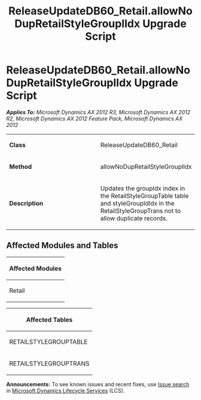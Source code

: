 ﻿---
title: ReleaseUpdateDB60_Retail.allowNoDupRetailStyleGrouplIdx Upgrade Script
TOCTitle: ReleaseUpdateDB60_Retail.allowNoDupRetailStyleGrouplIdx Upgrade Script
ms:assetid: c76877fd-fbdc-ef33-0c16-a9f00f6f59b7
ms:mtpsurl: https://msdn.microsoft.com/en-us/library/JJ719568(v=AX.60)
ms:contentKeyID: 49711135
ms.date: 05/18/2015
mtps_version: v=AX.60
---

# ReleaseUpdateDB60\_Retail.allowNoDupRetailStyleGrouplIdx Upgrade Script 


_**Applies To:** Microsoft Dynamics AX 2012 R3, Microsoft Dynamics AX 2012 R2, Microsoft Dynamics AX 2012 Feature Pack, Microsoft Dynamics AX 2012_

<table>
<colgroup>
<col style="width: 50%" />
<col style="width: 50%" />
</colgroup>
<tbody>
<tr class="odd">
<td><p><strong>Class</strong></p></td>
<td><p>ReleaseUpdateDB60_Retail</p></td>
</tr>
<tr class="even">
<td><p><strong>Method</strong></p></td>
<td><p>allowNoDupRetailStyleGrouplIdx</p></td>
</tr>
<tr class="odd">
<td><p><strong>Description</strong></p></td>
<td><p>Updates the groupIdx index in the RetailStyleGroupTable table and styleGroupIdIdx in the RetailStyleGroupTrans not to allow duplicate records.</p></td>
</tr>
</tbody>
</table>


## Affected Modules and Tables

<table>
<colgroup>
<col style="width: 100%" />
</colgroup>
<thead>
<tr class="header">
<th><p>Affected Modules</p></th>
</tr>
</thead>
<tbody>
<tr class="odd">
<td><p>Retail</p></td>
</tr>
</tbody>
</table>


<table>
<colgroup>
<col style="width: 100%" />
</colgroup>
<thead>
<tr class="header">
<th><p>Affected Tables</p></th>
</tr>
</thead>
<tbody>
<tr class="odd">
<td><p>RETAILSTYLEGROUPTABLE</p></td>
</tr>
<tr class="even">
<td><p>RETAILSTYLEGROUPTRANS</p></td>
</tr>
</tbody>
</table>

  
**Announcements:** To see known issues and recent fixes, use [Issue search](http://go.microsoft.com/fwlink/?linkid=389258) in [Microsoft Dynamics Lifecycle Services](http://go.microsoft.com/fwlink/?linkid=306505) (LCS).

